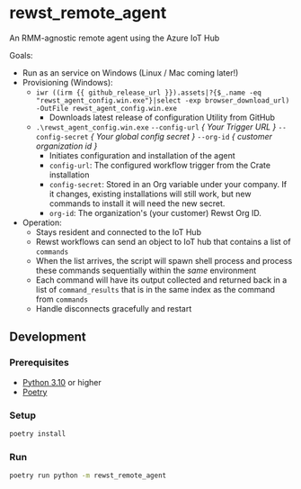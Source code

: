 # rewst_remote_agent

An RMM-agnostic remote agent using the Azure IoT Hub

Goals:
* Run as an service on Windows (Linux / Mac coming later!)
* Provisioning (Windows):
  * `iwr ((irm {{ github_release_url }}).assets|?{$_.name -eq "rewst_agent_config.win.exe"}|select -exp browser_download_url) -OutFile rewst_agent_config.win.exe`
    * Downloads latest release of configuration Utility from GitHub
  * `.\rewst_agent_config.win.exe` `--config-url` _{ Your Trigger URL }_  `--config-secret` _{ Your global config secret }_ `--org-id` _{ customer organization id }_
    * Initiates configuration and installation of the agent
    * `config-url`: The configured workflow trigger from the Crate installation
    * `config-secret`: Stored in an Org variable under your company. If it changes, existing installations will still work, but new commands to install it will need the new secret.
    * `org-id`: The organization's (your customer) Rewst Org ID.
* Operation:
    * Stays resident and connected to the IoT Hub
    * Rewst workflows can send an object to IoT hub that contains a list of `commands`
    * When the list arrives, the script will spawn shell process and process these commands sequentially within the _same_ environment
    * Each command will have its output collected and returned back in a list of `command_results` that is in the same index as the command from `commands`
    * Handle disconnects gracefully and restart


## Development

### Prerequisites

* [Python 3.10](https://www.python.org/downloads/) or higher
* [Poetry](https://python-poetry.org/docs/#installation)

### Setup

```bash
poetry install
```

### Run

```bash
poetry run python -m rewst_remote_agent
```
